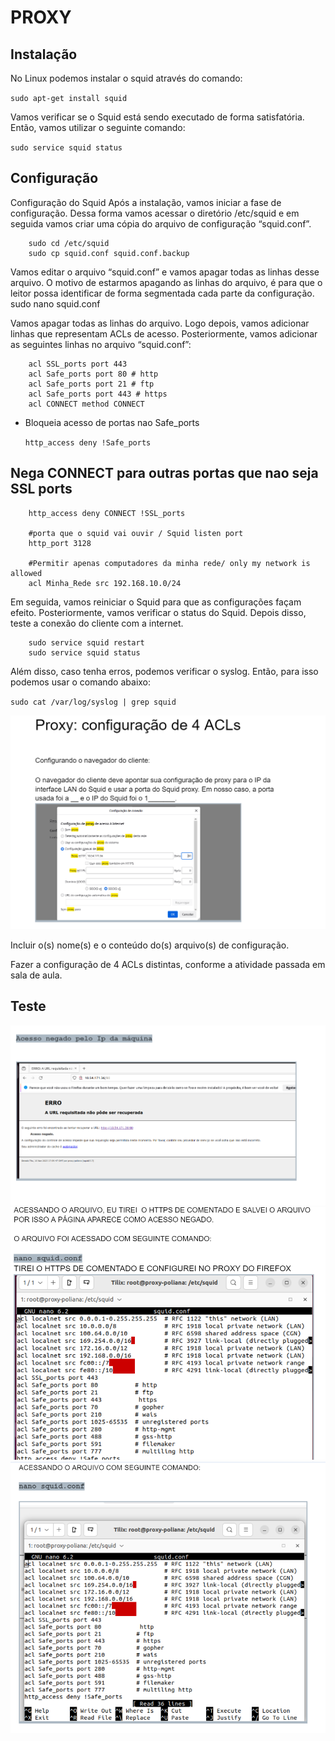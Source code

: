 # PROXY

## Instalação
No Linux podemos instalar o squid através do comando:

`sudo apt-get install squid`

Vamos verificar se o Squid está sendo executado de forma satisfatória. Então, vamos utilizar o seguinte comando: 
   
`sudo service squid status`


## Configuração

Configuração do Squid
Após a instalação, vamos iniciar a fase de configuração. Dessa forma vamos acessar o diretório  /etc/squid e em seguida vamos criar uma cópia do arquivo de configuração “squid.conf”.
```
    sudo cd /etc/squid 
    sudo cp squid.conf squid.conf.backup

```

Vamos editar o arquivo “squid.conf” e vamos apagar todas as linhas desse arquivo. O motivo de estarmos apagando as linhas do arquivo, é para que o leitor possa identificar de forma segmentada cada parte da configuração.
sudo nano squid.conf

Vamos apagar todas as linhas do arquivo. Logo depois, vamos adicionar linhas que representam ACLs de acesso.
Posteriormente, vamos adicionar as seguintes linhas no arquivo “squid.conf”:
```
    acl SSL_ports port 443
    acl Safe_ports port 80 # http
    acl Safe_ports port 21 # ftp
    acl Safe_ports port 443 # https
    acl CONNECT method CONNECT
```

 - Bloqueia acesso de portas nao Safe_ports

    `http_access deny !Safe_ports`

## Nega CONNECT para outras portas que nao seja SSL ports
```
    http_access deny CONNECT !SSL_ports

    #porta que o squid vai ouvir / Squid listen port
    http_port 3128

    #Permitir apenas computadores da minha rede/ only my network is allowed
    acl Minha_Rede src 192.168.10.0/24
```

Em seguida, vamos reiniciar o Squid para que as configurações façam efeito. Posteriormente, vamos verificar o status do Squid. Depois disso, teste a conexão do cliente com a internet.
```
    sudo service squid restart
    sudo service squid status
```

Além disso, caso tenha erros, podemos verificar o syslog. Então, para isso podemos usar o comando abaixo:

`sudo cat /var/log/syslog | grep squid`

![Configurar](https://github.com/PolianaR/asa-2023-2-2bim/blob/main/proxy1.png)

Incluir o(s) nome(s) e o conteúdo do(s) arquivo(s) de configuração.

Fazer a configuração de 4 ACLs distintas, conforme a atividade passada em sala de aula.

## Teste
![Acesso Negado](https://github.com/PolianaR/asa-2023-2-2bim/blob/main/acessoneg1.png)
![Acesso negado2](https://github.com/PolianaR/asa-2023-2-2bim/blob/main/negado2.png)
![Arquivo squid](https://github.com/PolianaR/asa-2023-2-2bim/blob/main/squid.conf.png)

